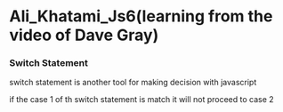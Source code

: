 # Ali_Khatami_Js6(learning from the video of Dave Gray)

### Switch Statement 


switch statement is another tool for making decision with javascript <br>

if the case 1 of th switch statement is match it will not proceed to case 2 <br>

